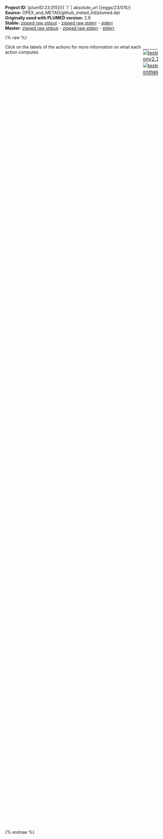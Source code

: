 **Project ID:** [plumID:23.015]({{ '/' | absolute_url }}eggs/23/015/)  
**Source:** OPEX_and_METAD/github_metad_0d/plumed.dat  
**Originally used with PLUMED version:** 2.8  
**Stable:** [zipped raw stdout](plumed.dat.plumed.stdout.txt.zip) - [zipped raw stderr](plumed.dat.plumed.stderr.txt.zip) - [stderr](plumed.dat.plumed.stderr)  
**Master:** [zipped raw stdout](plumed.dat.plumed_master.stdout.txt.zip) - [zipped raw stderr](plumed.dat.plumed_master.stderr.txt.zip) - [stderr](plumed.dat.plumed_master.stderr)  

{% raw %}
<div style="width: 100%; float:left">
<div style="width: 90%; float:left" id="value_details_data/OPEX_and_METAD/github_metad_0d/plumed.dat"> Click on the labels of the actions for more information on what each action computes </div>
<div style="width: 10%; float:left"><table><tr><td style="padding:1px"><a href="plumed.dat.plumed.stderr"><img src="https://img.shields.io/badge/v2.10-passing-green.svg" alt="tested onv2.10" /></a></td></tr><tr><td style="padding:1px"><a href="plumed.dat.plumed_master.stderr"><img src="https://img.shields.io/badge/master-passing-green.svg" alt="tested onmaster" /></a></td></tr></table></div></div>
<pre style="width=97%;">
<span class="plumedtooltip" style="color:green">WHOLEMOLECULES<span class="right">This action is used to rebuild molecules that can become split by the periodic boundary conditions. <a href="https://www.plumed.org/doc-master/user-doc/html/_w_h_o_l_e_m_o_l_e_c_u_l_e_s.html" style="color:green">More details</a><i></i></span></span> <span class="plumedtooltip">ENTITY0<span class="right">the atoms that make up a molecule that you wish to align<i></i></span></span>=1-295 <span class="plumedtooltip">ENTITY1<span class="right">the atoms that make up a molecule that you wish to align<i></i></span></span>=296-590

<span style="display:none;" id="data/OPEX_and_METAD/github_metad_0d/plumed.dat">The WHOLEMOLECULES action with label <b></b> calculates something</span><b name="data/OPEX_and_METAD/github_metad_0d/plumed.datc1" onclick='showPath("data/OPEX_and_METAD/github_metad_0d/plumed.dat","data/OPEX_and_METAD/github_metad_0d/plumed.datc1","data/OPEX_and_METAD/github_metad_0d/plumed.datc1","violet")'>c1</b><span style="display:none;" id="data/OPEX_and_METAD/github_metad_0d/plumed.datc1">The CENTER_FAST action with label <b>c1</b> calculates the following quantities:<table  align="center" frame="void" width="95%" cellpadding="5%"><tr><td width="5%"><b> Quantity </b>  </td><td width="5%"><b> Type </b>  </td><td><b> Description </b> </td></tr><tr><td width="5%">c1</td><td width="5%"><font color="violet">atoms</font></td><td>virtual atom calculated by CENTER_FAST action</td></tr></table></span>: <span class="plumedtooltip" style="color:green">CENTER<span class="right">Calculate the center for a group of atoms, with arbitrary weights. <a href="https://www.plumed.org/doc-master/user-doc/html/_c_e_n_t_e_r.html" style="color:green">More details</a><i></i></span></span> <span class="plumedtooltip">ATOMS<span class="right">the group of atoms that you are calculating the Gyration Tensor for<i></i></span></span>=1-295
<b name="data/OPEX_and_METAD/github_metad_0d/plumed.datc2" onclick='showPath("data/OPEX_and_METAD/github_metad_0d/plumed.dat","data/OPEX_and_METAD/github_metad_0d/plumed.datc2","data/OPEX_and_METAD/github_metad_0d/plumed.datc2","violet")'>c2</b><span style="display:none;" id="data/OPEX_and_METAD/github_metad_0d/plumed.datc2">The CENTER_FAST action with label <b>c2</b> calculates the following quantities:<table  align="center" frame="void" width="95%" cellpadding="5%"><tr><td width="5%"><b> Quantity </b>  </td><td width="5%"><b> Type </b>  </td><td><b> Description </b> </td></tr><tr><td width="5%">c2</td><td width="5%"><font color="violet">atoms</font></td><td>virtual atom calculated by CENTER_FAST action</td></tr></table></span>: <span class="plumedtooltip" style="color:green">CENTER<span class="right">Calculate the center for a group of atoms, with arbitrary weights. <a href="https://www.plumed.org/doc-master/user-doc/html/_c_e_n_t_e_r.html" style="color:green">More details</a><i></i></span></span> <span class="plumedtooltip">ATOMS<span class="right">the group of atoms that you are calculating the Gyration Tensor for<i></i></span></span>=296-590

<b name="data/OPEX_and_METAD/github_metad_0d/plumed.datd" onclick='showPath("data/OPEX_and_METAD/github_metad_0d/plumed.dat","data/OPEX_and_METAD/github_metad_0d/plumed.datd","data/OPEX_and_METAD/github_metad_0d/plumed.datd","black")'>d</b><span style="display:none;" id="data/OPEX_and_METAD/github_metad_0d/plumed.datd">The DISTANCE action with label <b>d</b> calculates the following quantities:<table  align="center" frame="void" width="95%" cellpadding="5%"><tr><td width="5%"><b> Quantity </b>  </td><td width="5%"><b> Type </b>  </td><td><b> Description </b> </td></tr><tr><td width="5%">d</td><td width="5%"><font color="black">scalar</font></td><td>the DISTANCE between this pair of atoms</td></tr></table></span>: <span class="plumedtooltip" style="color:green">DISTANCE<span class="right">Calculate the distance between a pair of atoms. <a href="https://www.plumed.org/doc-master/user-doc/html/_d_i_s_t_a_n_c_e.html" style="color:green">More details</a><i></i></span></span> <span class="plumedtooltip">ATOMS<span class="right">the pair of atom that we are calculating the distance between<i></i></span></span>=<b name="data/OPEX_and_METAD/github_metad_0d/plumed.datc1">c1</b>,<b name="data/OPEX_and_METAD/github_metad_0d/plumed.datc2">c2</b>

<b name="data/OPEX_and_METAD/github_metad_0d/plumed.datOW" onclick='showPath("data/OPEX_and_METAD/github_metad_0d/plumed.dat","data/OPEX_and_METAD/github_metad_0d/plumed.datOW","data/OPEX_and_METAD/github_metad_0d/plumed.datOW","violet")'>OW</b><span style="display:none;" id="data/OPEX_and_METAD/github_metad_0d/plumed.datOW">The GROUP action with label <b>OW</b> calculates the following quantities:<table  align="center" frame="void" width="95%" cellpadding="5%"><tr><td width="5%"><b> Quantity </b>  </td><td width="5%"><b> Type </b>  </td><td><b> Description </b> </td></tr><tr><td width="5%">OW</td><td width="5%"><font color="violet">atoms</font></td><td>indices of atoms specified in GROUP</td></tr></table></span>: <span class="plumedtooltip" style="color:green">GROUP<span class="right">Define a group of atoms so that a particular list of atoms can be referenced with a single label in definitions of CVs or virtual atoms. <a href="https://www.plumed.org/doc-master/user-doc/html/_g_r_o_u_p.html" style="color:green">More details</a><i></i></span></span> <span class="plumedtooltip">ATOMS<span class="right">the numerical indexes for the set of atoms in the group<i></i></span></span>=591-40598:3
<span id="data/OPEX_and_METAD/github_metad_0d/plumed.datdefcn1_short"><b name="data/OPEX_and_METAD/github_metad_0d/plumed.datcn1" onclick='showPath("data/OPEX_and_METAD/github_metad_0d/plumed.dat","data/OPEX_and_METAD/github_metad_0d/plumed.datcn1","data/OPEX_and_METAD/github_metad_0d/plumed.datcn1","black")'>cn1</b><span style="display:none;" id="data/OPEX_and_METAD/github_metad_0d/plumed.datcn1">The COORDINATION action with label <b>cn1</b> calculates the following quantities:<table  align="center" frame="void" width="95%" cellpadding="5%"><tr><td width="5%"><b> Quantity </b>  </td><td width="5%"><b> Type </b>  </td><td><b> Description </b> </td></tr><tr><td width="5%">cn1</td><td width="5%"><font color="black">scalar</font></td><td>the value of the coordination</td></tr></table></span>: <span class="plumedtooltip" style="color:green">COORDINATION<span class="right">Calculate coordination numbers. This action has <a class="toggler" href='javascript:;' onclick='toggleDisplay("data/OPEX_and_METAD/github_metad_0d/plumed.datdefcn1");'>hidden defaults</a>. <a href="https://www.plumed.org/doc-master/user-doc/html/_c_o_o_r_d_i_n_a_t_i_o_n.html">More details</a><i></i></span></span> <span class="plumedtooltip">GROUPA<span class="right">First list of atoms<i></i></span></span>=<b name="data/OPEX_and_METAD/github_metad_0d/plumed.datc1">c1</b> <span class="plumedtooltip">GROUPB<span class="right">Second list of atoms (if empty, N*(N-1)/2 pairs in GROUPA are counted)<i></i></span></span>=<b name="data/OPEX_and_METAD/github_metad_0d/plumed.datOW">OW</b> <span class="plumedtooltip">R_0<span class="right">The r_0 parameter of the switching function<i></i></span></span>=1.0 <span class="plumedtooltip">NN<span class="right"> The n parameter of the switching function <i></i></span></span>=16 <span class="plumedtooltip">NLIST<span class="right"> Use a neighbor list to speed up the calculation<i></i></span></span> <span class="plumedtooltip">NL_CUTOFF<span class="right">The cutoff for the neighbor list<i></i></span></span>=1.5 <span class="plumedtooltip">NL_STRIDE<span class="right">The frequency with which we are updating the atoms in the neighbor list<i></i></span></span>=500
</span><span id="data/OPEX_and_METAD/github_metad_0d/plumed.datdefcn1_long" style="display:none;"><b name="data/OPEX_and_METAD/github_metad_0d/plumed.datcn1" onclick='showPath("data/OPEX_and_METAD/github_metad_0d/plumed.dat","data/OPEX_and_METAD/github_metad_0d/plumed.datcn1","data/OPEX_and_METAD/github_metad_0d/plumed.datcn1","black")'>cn1</b>: <span class="plumedtooltip" style="color:green">COORDINATION<span class="right">Calculate coordination numbers. This action uses the <a class="toggler" href='javascript:;' onclick='toggleDisplay("data/OPEX_and_METAD/github_metad_0d/plumed.datdefcn1");'>defaults shown here</a>. <a href="https://www.plumed.org/doc-master/user-doc/html/_c_o_o_r_d_i_n_a_t_i_o_n.html">More details</a><i></i></span></span> <span class="plumedtooltip">GROUPA<span class="right">First list of atoms<i></i></span></span>=<b name="data/OPEX_and_METAD/github_metad_0d/plumed.datc1">c1</b> <span class="plumedtooltip">GROUPB<span class="right">Second list of atoms (if empty, N*(N-1)/2 pairs in GROUPA are counted)<i></i></span></span>=<b name="data/OPEX_and_METAD/github_metad_0d/plumed.datOW">OW</b> <span class="plumedtooltip">R_0<span class="right">The r_0 parameter of the switching function<i></i></span></span>=1.0 <span class="plumedtooltip">NN<span class="right"> The n parameter of the switching function <i></i></span></span>=16 <span class="plumedtooltip">NLIST<span class="right"> Use a neighbor list to speed up the calculation<i></i></span></span> <span class="plumedtooltip">NL_CUTOFF<span class="right">The cutoff for the neighbor list<i></i></span></span>=1.5 <span class="plumedtooltip">NL_STRIDE<span class="right">The frequency with which we are updating the atoms in the neighbor list<i></i></span></span>=500  <span class="plumedtooltip">D_0<span class="right"> The d_0 parameter of the switching function<i></i></span></span>=0.0 <span class="plumedtooltip">MM<span class="right"> The m parameter of the switching function; 0 implies 2*NN<i></i></span></span>=0
</span><span id="data/OPEX_and_METAD/github_metad_0d/plumed.datdefcn2_short"><b name="data/OPEX_and_METAD/github_metad_0d/plumed.datcn2" onclick='showPath("data/OPEX_and_METAD/github_metad_0d/plumed.dat","data/OPEX_and_METAD/github_metad_0d/plumed.datcn2","data/OPEX_and_METAD/github_metad_0d/plumed.datcn2","black")'>cn2</b><span style="display:none;" id="data/OPEX_and_METAD/github_metad_0d/plumed.datcn2">The COORDINATION action with label <b>cn2</b> calculates the following quantities:<table  align="center" frame="void" width="95%" cellpadding="5%"><tr><td width="5%"><b> Quantity </b>  </td><td width="5%"><b> Type </b>  </td><td><b> Description </b> </td></tr><tr><td width="5%">cn2</td><td width="5%"><font color="black">scalar</font></td><td>the value of the coordination</td></tr></table></span>: <span class="plumedtooltip" style="color:green">COORDINATION<span class="right">Calculate coordination numbers. This action has <a class="toggler" href='javascript:;' onclick='toggleDisplay("data/OPEX_and_METAD/github_metad_0d/plumed.datdefcn2");'>hidden defaults</a>. <a href="https://www.plumed.org/doc-master/user-doc/html/_c_o_o_r_d_i_n_a_t_i_o_n.html">More details</a><i></i></span></span> <span class="plumedtooltip">GROUPA<span class="right">First list of atoms<i></i></span></span>=<b name="data/OPEX_and_METAD/github_metad_0d/plumed.datc2">c2</b> <span class="plumedtooltip">GROUPB<span class="right">Second list of atoms (if empty, N*(N-1)/2 pairs in GROUPA are counted)<i></i></span></span>=<b name="data/OPEX_and_METAD/github_metad_0d/plumed.datOW">OW</b> <span class="plumedtooltip">R_0<span class="right">The r_0 parameter of the switching function<i></i></span></span>=1.0 <span class="plumedtooltip">NN<span class="right"> The n parameter of the switching function <i></i></span></span>=16 <span class="plumedtooltip">NLIST<span class="right"> Use a neighbor list to speed up the calculation<i></i></span></span> <span class="plumedtooltip">NL_CUTOFF<span class="right">The cutoff for the neighbor list<i></i></span></span>=1.5 <span class="plumedtooltip">NL_STRIDE<span class="right">The frequency with which we are updating the atoms in the neighbor list<i></i></span></span>=500
</span><span id="data/OPEX_and_METAD/github_metad_0d/plumed.datdefcn2_long" style="display:none;"><b name="data/OPEX_and_METAD/github_metad_0d/plumed.datcn2" onclick='showPath("data/OPEX_and_METAD/github_metad_0d/plumed.dat","data/OPEX_and_METAD/github_metad_0d/plumed.datcn2","data/OPEX_and_METAD/github_metad_0d/plumed.datcn2","black")'>cn2</b>: <span class="plumedtooltip" style="color:green">COORDINATION<span class="right">Calculate coordination numbers. This action uses the <a class="toggler" href='javascript:;' onclick='toggleDisplay("data/OPEX_and_METAD/github_metad_0d/plumed.datdefcn2");'>defaults shown here</a>. <a href="https://www.plumed.org/doc-master/user-doc/html/_c_o_o_r_d_i_n_a_t_i_o_n.html">More details</a><i></i></span></span> <span class="plumedtooltip">GROUPA<span class="right">First list of atoms<i></i></span></span>=<b name="data/OPEX_and_METAD/github_metad_0d/plumed.datc2">c2</b> <span class="plumedtooltip">GROUPB<span class="right">Second list of atoms (if empty, N*(N-1)/2 pairs in GROUPA are counted)<i></i></span></span>=<b name="data/OPEX_and_METAD/github_metad_0d/plumed.datOW">OW</b> <span class="plumedtooltip">R_0<span class="right">The r_0 parameter of the switching function<i></i></span></span>=1.0 <span class="plumedtooltip">NN<span class="right"> The n parameter of the switching function <i></i></span></span>=16 <span class="plumedtooltip">NLIST<span class="right"> Use a neighbor list to speed up the calculation<i></i></span></span> <span class="plumedtooltip">NL_CUTOFF<span class="right">The cutoff for the neighbor list<i></i></span></span>=1.5 <span class="plumedtooltip">NL_STRIDE<span class="right">The frequency with which we are updating the atoms in the neighbor list<i></i></span></span>=500  <span class="plumedtooltip">D_0<span class="right"> The d_0 parameter of the switching function<i></i></span></span>=0.0 <span class="plumedtooltip">MM<span class="right"> The m parameter of the switching function; 0 implies 2*NN<i></i></span></span>=0
</span><b name="data/OPEX_and_METAD/github_metad_0d/plumed.datcna" onclick='showPath("data/OPEX_and_METAD/github_metad_0d/plumed.dat","data/OPEX_and_METAD/github_metad_0d/plumed.datcna","data/OPEX_and_METAD/github_metad_0d/plumed.datcna","black")'>cna</b><span style="display:none;" id="data/OPEX_and_METAD/github_metad_0d/plumed.datcna">The CUSTOM action with label <b>cna</b> calculates the following quantities:<table  align="center" frame="void" width="95%" cellpadding="5%"><tr><td width="5%"><b> Quantity </b>  </td><td width="5%"><b> Type </b>  </td><td><b> Description </b> </td></tr><tr><td width="5%">cna</td><td width="5%"><font color="black">scalar</font></td><td>an arbitrary function</td></tr></table></span>: <span class="plumedtooltip" style="color:green">CUSTOM<span class="right">Calculate a combination of variables using a custom expression. <a href="https://www.plumed.org/doc-master/user-doc/html/_c_u_s_t_o_m.html" style="color:green">More details</a><i></i></span></span> <span class="plumedtooltip">ARG<span class="right">the values input to this function<i></i></span></span>=<b name="data/OPEX_and_METAD/github_metad_0d/plumed.datcn1">cn1</b>,<b name="data/OPEX_and_METAD/github_metad_0d/plumed.datcn2">cn2</b> <span class="plumedtooltip">FUNC<span class="right">the function you wish to evaluate<i></i></span></span>=0.5*(x+y) <span class="plumedtooltip">PERIODIC<span class="right">if the output of your function is periodic then you should specify the periodicity of the function<i></i></span></span>=NO

<b name="data/OPEX_and_METAD/github_metad_0d/plumed.datmetad" onclick='showPath("data/OPEX_and_METAD/github_metad_0d/plumed.dat","data/OPEX_and_METAD/github_metad_0d/plumed.datmetad","data/OPEX_and_METAD/github_metad_0d/plumed.datmetad","black")'>metad</b><span style="display:none;" id="data/OPEX_and_METAD/github_metad_0d/plumed.datmetad">The METAD action with label <b>metad</b> calculates the following quantities:<table  align="center" frame="void" width="95%" cellpadding="5%"><tr><td width="5%"><b> Quantity </b>  </td><td width="5%"><b> Type </b>  </td><td><b> Description </b> </td></tr><tr><td width="5%">metad.bias</td><td width="5%"><font color="black">scalar</font></td><td>the instantaneous value of the bias potential</td></tr></table></span>: <span class="plumedtooltip" style="color:green">METAD<span class="right">Used to performed metadynamics on one or more collective variables. <a href="https://www.plumed.org/doc-master/user-doc/html/_m_e_t_a_d.html" style="color:green">More details</a><i></i></span></span> ...
   <span class="plumedtooltip">ARG<span class="right">the labels of the scalars on which the bias will act<i></i></span></span>=<b name="data/OPEX_and_METAD/github_metad_0d/plumed.datd">d</b>,<b name="data/OPEX_and_METAD/github_metad_0d/plumed.datcna">cna</b>
   <span class="plumedtooltip">PACE<span class="right">the frequency for hill addition<i></i></span></span>=500
   <span class="plumedtooltip">HEIGHT<span class="right">the heights of the Gaussian hills<i></i></span></span>=3 <span class="plumedtooltip">BIASFACTOR<span class="right">use well tempered metadynamics and use this bias factor<i></i></span></span>=15
   <span class="plumedtooltip">SIGMA<span class="right">the widths of the Gaussian hills<i></i></span></span>=0.1,2
   <span class="plumedtooltip">FILE<span class="right"> a file in which the list of added hills is stored<i></i></span></span>=HILLS
...
<br/><b name="data/OPEX_and_METAD/github_metad_0d/plumed.datuwall" onclick='showPath("data/OPEX_and_METAD/github_metad_0d/plumed.dat","data/OPEX_and_METAD/github_metad_0d/plumed.datuwall","data/OPEX_and_METAD/github_metad_0d/plumed.datuwall","black")'>uwall</b><span style="display:none;" id="data/OPEX_and_METAD/github_metad_0d/plumed.datuwall">The UPPER_WALLS action with label <b>uwall</b> calculates the following quantities:<table  align="center" frame="void" width="95%" cellpadding="5%"><tr><td width="5%"><b> Quantity </b>  </td><td width="5%"><b> Type </b>  </td><td><b> Description </b> </td></tr><tr><td width="5%">uwall.bias</td><td width="5%"><font color="black">scalar</font></td><td>the instantaneous value of the bias potential</td></tr><tr><td width="5%">uwall.force2</td><td width="5%"><font color="black">scalar</font></td><td>the instantaneous value of the squared force due to this bias potential</td></tr></table></span>: <span class="plumedtooltip" style="color:green">UPPER_WALLS<span class="right">Defines a wall for the value of one or more collective variables, <a href="https://www.plumed.org/doc-master/user-doc/html/_u_p_p_e_r__w_a_l_l_s.html" style="color:green">More details</a><i></i></span></span> <span class="plumedtooltip">ARG<span class="right">the arguments on which the bias is acting<i></i></span></span>=<b name="data/OPEX_and_METAD/github_metad_0d/plumed.datd">d</b> <span class="plumedtooltip">AT<span class="right">the positions of the wall<i></i></span></span>=3.5 <span class="plumedtooltip">KAPPA<span class="right">the force constant for the wall<i></i></span></span>=10000
<b name="data/OPEX_and_METAD/github_metad_0d/plumed.datlwall" onclick='showPath("data/OPEX_and_METAD/github_metad_0d/plumed.dat","data/OPEX_and_METAD/github_metad_0d/plumed.datlwall","data/OPEX_and_METAD/github_metad_0d/plumed.datlwall","black")'>lwall</b><span style="display:none;" id="data/OPEX_and_METAD/github_metad_0d/plumed.datlwall">The LOWER_WALLS action with label <b>lwall</b> calculates the following quantities:<table  align="center" frame="void" width="95%" cellpadding="5%"><tr><td width="5%"><b> Quantity </b>  </td><td width="5%"><b> Type </b>  </td><td><b> Description </b> </td></tr><tr><td width="5%">lwall.bias</td><td width="5%"><font color="black">scalar</font></td><td>the instantaneous value of the bias potential</td></tr><tr><td width="5%">lwall.force2</td><td width="5%"><font color="black">scalar</font></td><td>the instantaneous value of the squared force due to this bias potential</td></tr></table></span>: <span class="plumedtooltip" style="color:green">LOWER_WALLS<span class="right">Defines a wall for the value of one or more collective variables, <a href="https://www.plumed.org/doc-master/user-doc/html/_l_o_w_e_r__w_a_l_l_s.html" style="color:green">More details</a><i></i></span></span> <span class="plumedtooltip">ARG<span class="right">the arguments on which the bias is acting<i></i></span></span>=<b name="data/OPEX_and_METAD/github_metad_0d/plumed.datd">d</b> <span class="plumedtooltip">AT<span class="right">the positions of the wall<i></i></span></span>=1.2 <span class="plumedtooltip">KAPPA<span class="right">the force constant for the wall<i></i></span></span>=10000

<span class="plumedtooltip" style="color:green">PRINT<span class="right">Print quantities to a file. <a href="https://www.plumed.org/doc-master/user-doc/html/_p_r_i_n_t.html" style="color:green">More details</a><i></i></span></span>  <span class="plumedtooltip">STRIDE<span class="right"> the frequency with which the quantities of interest should be output<i></i></span></span>=500 <span class="plumedtooltip">FILE<span class="right">the name of the file on which to output these quantities<i></i></span></span>=Colvar.data <span class="plumedtooltip">ARG<span class="right">the labels of the values that you would like to print to the file<i></i></span></span>=*
</pre>
{% endraw %}
